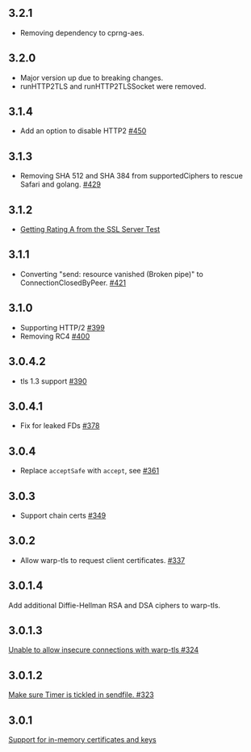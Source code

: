 ## 3.2.1

* Removing dependency to cprng-aes.

## 3.2.0

* Major version up due to breaking changes.
* runHTTP2TLS and runHTTP2TLSSocket were removed.

## 3.1.4

* Add an option to disable HTTP2 [#450](https://github.com/yesodweb/wai/pull/450)

## 3.1.3

* Removing SHA 512 and SHA 384 from supportedCiphers to rescue Safari and golang. [#429](https://github.com/yesodweb/wai/issues/429)

## 3.1.2

* [Getting Rating A from the SSL Server Test](http://www.yesodweb.com/blog/2015/08/ssl-server-test)

## 3.1.1

* Converting "send: resource vanished (Broken pipe)" to ConnectionClosedByPeer. [#421](https://github.com/yesodweb/wai/issues/421)

## 3.1.0

* Supporting HTTP/2 [#399](https://github.com/yesodweb/wai/pull/399)
* Removing RC4 [#400](https://github.com/yesodweb/wai/issues/400)

## 3.0.4.2

* tls 1.3 support [#390](https://github.com/yesodweb/wai/issues/390)

## 3.0.4.1

* Fix for leaked FDs [#378](https://github.com/yesodweb/wai/issues/378)

## 3.0.4

* Replace `acceptSafe` with `accept`, see [#361](https://github.com/yesodweb/wai/issues/361)

## 3.0.3

* Support chain certs [#349](https://github.com/yesodweb/wai/pull/349)

## 3.0.2

* Allow warp-tls to request client certificates. [#337](https://github.com/yesodweb/wai/pull/337)

## 3.0.1.4

Add additional Diffie-Hellman RSA and DSA ciphers to warp-tls.

## 3.0.1.3

[Unable to allow insecure connections with warp-tls #324](https://github.com/yesodweb/wai/issues/324)

## 3.0.1.2

[Make sure Timer is tickled in sendfile. #323](https://github.com/yesodweb/wai/pull/323)

## 3.0.1

[Support for in-memory certificates and keys](https://github.com/yesodweb/wai/issues/301)
